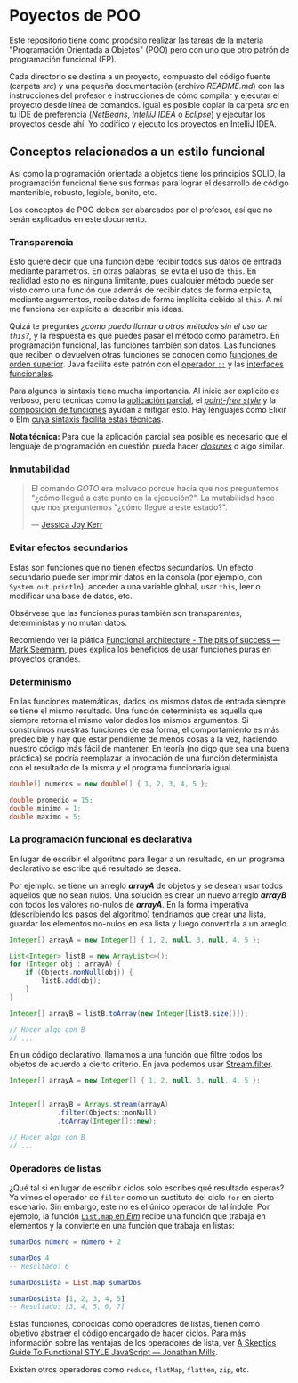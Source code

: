 # Poyectos de POO

Este repositorio tiene como propósito realizar las tareas de la materia "Programación Orientada a Objetos" (POO) pero con uno que otro patrón de programación funcional (FP).

Cada directorio se destina a un proyecto, compuesto del código fuente (carpeta _src_) y una pequeña documentación (archivo _README.md_) con las instrucciones del profesor e instrucciones de cómo compilar y ejecutar el proyecto desde línea de comandos. Igual es posible copiar la carpeta _src_ en tu IDE de preferencia (_NetBeans_, _IntelliJ IDEA_ o _Eclipse_) y ejecutar los proyectos desde ahí. Yo codifico y ejecuto los proyectos en IntelliJ IDEA.

## Conceptos relacionados a un estilo funcional

Así como la programación orientada a objetos tiene los principios SOLID, la programación funcional tiene sus formas para lograr el desarrollo de código mantenible, robusto, legible, bonito, etc.

Los conceptos de POO deben ser abarcados por el profesor, así que no serán explicados en este documento.

### Transparencia

Esto quiere decir que una función debe recibir todos sus datos de entrada mediante parámetros. En otras palabras, se evita el uso de `this`. En realidlad esto no es ninguna limitante, pues cualquier método puede ser visto como una función que además de recibir datos de forma explícita, mediante argumentos, recibe datos de forma implícita debido al `this`. A mí me funciona ser explícito al describir mis ideas.

Quizá te preguntes _¿cómo puedo llamar a otros métodos sin el uso de `this`?_, y la respuesta es que puedes pasar el método como parámetro. En programación funcional, las funciones también son datos. Las funciones que reciben o devuelven otras funciones se conocen como [funciones de orden superior](https://eloquentjavascript.net/05_higher_order.html). Java facilita este patrón con el [operador `::`](https://www.geeksforgeeks.org/double-colon-operator-in-java/) y las [interfaces funcionales](https://www.educative.io/edpresso/a-list-of-all-the-functional-interfaces-in-java).

Para algunos la sintaxis tiene mucha importancia. Al inicio ser explícito es verboso, pero técnicas como la [aplicación parcial](https://github.com/getify/Functional-Light-JS/blob/master/manuscript/ch3.md/#some-now-some-later), el [_point-free style_](https://github.com/getify/Functional-Light-JS/blob/master/manuscript/ch3.md/#no-points) y la [composición de funciones](https://youtu.be/srQt1NAHYC0?t=563) ayudan a mitigar esto. Hay lenguajes como Elixir o Elm [cuya sintaxis facilita estas técnicas](https://dennisreimann.de/articles/elm-functions.html).

**Nota técnica:** Para que la aplicación parcial sea posible es necesario que el lenguaje de programación en cuestión pueda hacer [_closures_](https://github.com/getify/You-Dont-Know-JS/tree/1st-ed/scope%20%26%20closures) o algo similar.

### Inmutabilidad

> El comando _GOTO_ era malvado porque hacía que nos preguntemos "¿cómo llegué a este punto en la ejecución?".
> La mutabilidad hace que nos preguntemos "¿cómo llegué a este estado?".
>
> — [Jessica Joy Kerr](https://twitter.com/jessitron/status/333228687208112128)

### Evitar efectos secundarios

Estas son funciones que no tienen efectos secundarios. Un efecto secundario puede ser imprimir datos en la consola (por ejemplo, con `System.out.println`), acceder a una variable global, usar `this`, leer o modificar una base de datos, etc.

Obsérvese que las funciones puras también son transparentes, deterministas y no mutan datos.

Recomiendo ver la plática [Functional architecture - The pits of success — Mark Seemann](https://youtu.be/US8QG9I1XW0), pues explica los beneficios de usar funciones puras en proyectos grandes.

### Determinismo

En las funciones matemáticas, dados los mismos datos de entrada siempre se tiene el mismo resultado. Una función determinista es aquella que siempre retorna el mismo valor dados los mismos argumentos. Si construimos nuestras funciones de esa forma, el comportamiento es más predecible y hay que estar pendiente de menos cosas a la vez, haciendo nuestro código más fácil de mantener. En teoría (no digo que sea una buena práctica) se podría reemplazar la invocación de una función determinista con el resultado de la misma y el programa funcionaría igual.

```java
double[] numeros = new double[] { 1, 2, 3, 4, 5 };

double promedio = 15;
double minimo = 1;
double maximo = 5;
```

### La programación funcional es declarativa

En lugar de escribir el algoritmo para llegar a un resultado, en un programa declarativo se escribe qué resultado se desea.

Por ejemplo: se tiene un arreglo **_arrayA_** de objetos y se desean usar todos aquellos que no sean nulos. Una solución es crear un nuevo arreglo **_arrayB_** con todos los valores no-nulos de **_arrayA_**. En la forma imperativa (describiendo los pasos del algoritmo) tendríamos que crear una lista, guardar los elementos no-nulos en esa lista y luego convertirla a un arreglo.

```java
Integer[] arrayA = new Integer[] { 1, 2, null, 3, null, 4, 5 };

List<Integer> listB = new ArrayList<>();
for (Integer obj : arrayA) {
    if (Objects.nonNull(obj)) {
        listB.add(obj);
    }
}

Integer[] arrayB = listB.toArray(new Integer[listB.size()]);

// Hacer algo con B
// ...
```

En un código declarativo, llamamos a una función que filtre todos los objetos de acuerdo a cierto criterio. En java podemos usar [Stream.filter](https://docs.oracle.com/en/java/javase/11/docs/api/java.base/java/util/stream/Stream.html).

```java
Integer[] arrayA = new Integer[] { 1, 2, null, 3, null, 4, 5 };


Integer[] arrayB = Arrays.stream(arrayA)
            .filter(Objects::nonNull)
            .toArray(Integer[]::new);

// Hacer algo con B
// ...
```

### Operadores de listas

¿Qué tal si en lugar de escribir ciclos solo escribes qué resultado esperas? Ya vimos el operador de `filter` como un sustituto del ciclo `for` en cierto escenario. Sin embargo, este no es el único operador de tal índole. Por ejemplo, la función [`List.map` en _Elm_](https://package.elm-lang.org/packages/elm/core/latest/List#map) recibe una función que trabaja en elementos y la convierte en una función que trabaja en listas:

```elm
sumarDos número = número + 2

sumarDos 4
-- Resultado: 6

sumarDosLista = List.map sumarDos

sumarDosLista [1, 2, 3, 4, 5]
-- Resultado: [3, 4, 5, 6, 7]
```

Estas funciones, conocidas como operadores de listas, tienen como objetivo abstraer el código encargado de hacer ciclos. Para más información sobre las ventajas de los operadores de lista, ver [A Skeptics Guide To Functional STYLE JavaScript — Jonathan Mills](https://youtu.be/oF9XTJoScOE?t=430).

Existen otros operadores como `reduce`, `flatMap`, `flatten`, `zip`, etc.
